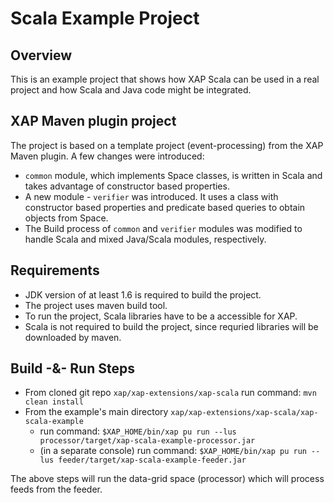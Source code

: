 # Scala Example Project

## Overview
This is an example project that shows how XAP Scala can be used in a real project and how Scala and Java code might be integrated.

## XAP Maven plugin project
The project is based on a template project (event-processing) from the XAP Maven plugin. A few changes were introduced:

- `common` module, which implements Space classes, is written in Scala and takes advantage of constructor based properties.
- A new module - `verifier` was introduced. It uses a class with constructor based properties and predicate based queries to obtain objects from Space.
- The Build process of `common` and `verifier` modules was modified to handle Scala and mixed Java/Scala modules, respectively.

## Requirements
- JDK version of at least 1.6 is required to build the project.
- The project uses maven build tool.
- To run the project, Scala libraries have to be a accessible for XAP.
- Scala is not required to build the project, since requried libraries will be downloaded by maven.

## Build -&- Run Steps
- From cloned git repo `xap/xap-extensions/xap-scala` run command: `mvn clean install`
- From the example's main directory `xap/xap-extensions/xap-scala/xap-scala-example`
    - run command: `$XAP_HOME/bin/xap pu run --lus processor/target/xap-scala-example-processor.jar`
    - (in a separate console) run command: `$XAP_HOME/bin/xap pu run --lus feeder/target/xap-scala-example-feeder.jar`
    
The above steps will run the data-grid space (processor) which will process feeds from the feeder.
